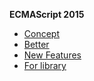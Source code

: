 **ECMAScript 2015**
* [Concept](https://github.com/ChoDragon9/es6/wiki/Concept)
* [Better](https://github.com/ChoDragon9/es6/wiki/Better)
* [New Features](https://github.com/ChoDragon9/es6/wiki/New+Features)
* [For library](https://github.com/ChoDragon9/es6/wiki/For+library)